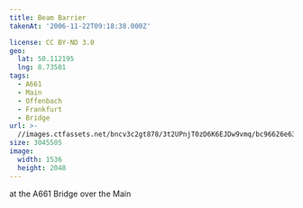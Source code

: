 ```yaml
---
title: Beam Barrier
takenAt: '2006-11-22T09:18:38.000Z'

license: CC BY-ND 3.0
geo:
  lat: 50.112195
  lng: 8.73501
tags:
  - A661
  - Main
  - Offenbach
  - Frankfurt
  - Bridge
url: >-
  //images.ctfassets.net/bncv3c2gt878/3t2UPnjT0zD6K6EJDw9vmq/bc96626e633cf82f6170e5761891dd14/beam-barrier_4340065865_o
size: 3045505
image:
  width: 1536
  height: 2048
---
```


at the A661 Bridge over the Main
